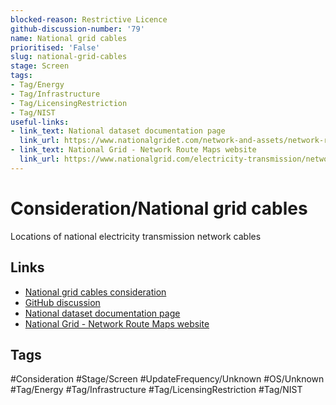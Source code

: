 ```yaml
---
blocked-reason: Restrictive Licence
github-discussion-number: '79'
name: National grid cables
prioritised: 'False'
slug: national-grid-cables
stage: Screen
tags:
- Tag/Energy
- Tag/Infrastructure
- Tag/LicensingRestriction
- Tag/NIST
useful-links:
- link_text: National dataset documentation page
  link_url: https://www.nationalgridet.com/network-and-assets/network-route-maps
- link_text: National Grid - Network Route Maps website
  link_url: https://www.nationalgrid.com/electricity-transmission/network-and-infrastructure/network-route-maps
---
```


# Consideration/National grid cables

Locations of national electricity transmission network cables

## Links

* [National grid cables consideration](https://design.planning.data.gov.uk/planning-consideration/national-grid-cables)
* [GitHub discussion](https://github.com/digital-land/data-standards-backlog/discussions/79)
* [National dataset documentation page](https://www.nationalgridet.com/network-and-assets/network-route-maps)
* [National Grid - Network Route Maps website](https://www.nationalgrid.com/electricity-transmission/network-and-infrastructure/network-route-maps)

## Tags

#Consideration #Stage/Screen #UpdateFrequency/Unknown #OS/Unknown #Tag/Energy #Tag/Infrastructure #Tag/LicensingRestriction #Tag/NIST